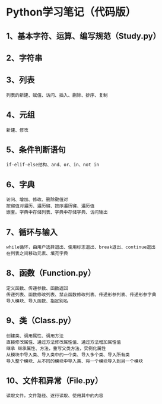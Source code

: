 # Python学习笔记（代码版）
## 1、基本字符、运算、编写规范（Study.py）
## 2、字符串
## 3、列表
    列表的新建、赋值、访问、插入、删除、排序、复制
## 4、元组
    新建、修改
## 5、条件判断语句
    if-elif-else结构、and、or、in、not in
## 6、字典
    访问、增加、修改、删除键值对
    按键值对遍历、遍历键、按序遍历键、遍历值
    嵌套。字典中存储列表、字典中存储字典、访问输出
## 7、循环与输入
    while循环，由用户选择退出、使用标志退出、break退出、continue退出
    在列表之间移动元素、填充字典
## 8、函数（Function.py）
    定义函数、传递参数、函数返回
    传递列表、函数修改列表、禁止函数修改列表、传递形参列表、传递形参字典
    导入模块、导入函数、指定别名
## 9、类（Class.py）
    创建类、调用属性、调用方法
    直接修改属性、通过方法修改属性值、通过方法增加属性值
    继承 继承属性、方法，重写父类方法，实例化属性
    从模块中导入类、导入类中的一个类、导入多个类、导入所有类
    导入整个模块、从不同的模块中导入类、将一个模块导入到另一个模块
## 10、文件和异常（File.py）
    读取文件。文件路径、逐行读取、使用其中的内容 